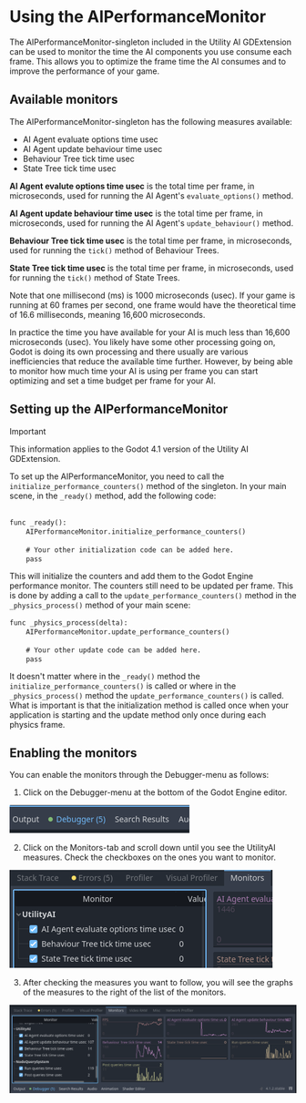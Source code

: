 # Using the AIPerformanceMonitor

The AIPerformanceMonitor-singleton included in the Utility AI GDExtension can be used to monitor the time the AI components you use consume each frame. This allows you to optimize the frame time the AI consumes and to improve the performance of your game. 



## Available monitors

The AIPerformanceMonitor-singleton has the following measures available:

 * AI Agent evaluate options time usec
 * AI Agent update behaviour time usec
 * Behaviour Tree tick time usec
 * State Tree tick time usec

**AI Agent evalute options time usec** is the total time per frame, in microseconds, used for running the AI Agent's `evaluate_options()` method. 

**AI Agent update behaviour time usec** is the total time per frame, in microseconds, used for running the AI Agent's `update_behaviour()` method. 

**Behaviour Tree tick time usec** is the total time per frame, in microseconds, used for running the `tick()` method of Behaviour Trees. 

**State Tree tick time usec** is the total time per frame, in microseconds, used for running the `tick()` method of State Trees.


Note that one millisecond (ms) is 1000 microseconds (usec). If your game is running at 60 frames per second, one frame would have the theoretical time of 16.6 milliseconds, meaning 16,600 microseconds. 

In practice the time you have available for your AI is much less than 16,600 microseconds (usec). You likely have some other processing going on, Godot is doing its own processing and there usually are various inefficiencies that reduce the available time further. However, by being able to monitor how much time your AI is using per frame you can start optimizing and set a time budget per frame for your AI. 


## Setting up the AIPerformanceMonitor 

> [!IMPORTANT]
> This information applies to the Godot 4.1 version of the Utility AI GDExtension.

To set up the AIPerformanceMonitor, you need to call the `initialize_performance_counters()` method of the singleton. In your main scene, in the `_ready()` method, add the following code:

```gdscript

func _ready():
    AIPerformanceMonitor.initialize_performance_counters()

    # Your other initialization code can be added here.
    pass
```

This will initialize the counters and add them to the Godot Engine performance monitor. The counters still need to be updated per frame. This is done by adding a call to the `update_performance_counters()` method in the `_physics_process()` method of your main scene:

```gdscript
func _physics_process(delta):
    AIPerformanceMonitor.update_performance_counters()

    # Your other update code can be added here.
    pass
```

It doesn't matter where in the `_ready()` method the `initialize_performance_counters()` is called or where in the `_physics_process()` method the `update_performance_counters()` is called. What is important is that the initialization method is called once when your application is starting and the update method only once during each physics frame.


## Enabling the monitors

You can enable the monitors through the Debugger-menu as follows:

 1. Click on the Debugger-menu at the bottom of the Godot Engine editor.

![Debugger-menu](images/performance_monitor_0.png)


 2. Click on the Monitors-tab and scroll down until you see the UtilityAI measures. Check the checkboxes on the ones you want to monitor.

![Monitors-tab](performance_monitor_1.png)

 3. After checking the measures you want to follow, you will see the graphs of the measures to the right of the list of the monitors.

![Graphs](images/performance_monitor_5.png)




